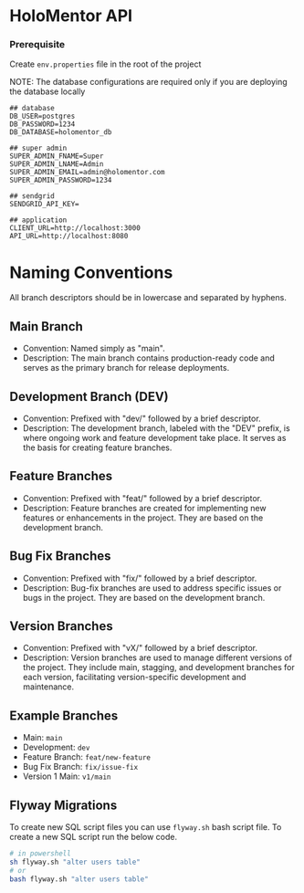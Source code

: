 # HoloMentor API

### Prerequisite

Create `env.properties` file in the root of the project

NOTE: The database configurations are required only if you are deploying the database locally

```env
## database
DB_USER=postgres
DB_PASSWORD=1234
DB_DATABASE=holomentor_db

## super admin
SUPER_ADMIN_FNAME=Super
SUPER_ADMIN_LNAME=Admin
SUPER_ADMIN_EMAIL=admin@holomentor.com
SUPER_ADMIN_PASSWORD=1234

## sendgrid
SENDGRID_API_KEY=

## application
CLIENT_URL=http://localhost:3000
API_URL=http://localhost:8080
```

# Naming Conventions
All branch descriptors should be in lowercase and separated by hyphens.

## Main Branch
* Convention: Named simply as "main".
* Description: The main branch contains production-ready code and serves as the primary branch for release deployments.

## Development Branch (DEV)
* Convention: Prefixed with "dev/" followed by a brief descriptor.
* Description: The development branch, labeled with the "DEV" prefix, is where ongoing work and feature development take place. It serves as the basis for creating feature branches.

## Feature Branches
* Convention: Prefixed with "feat/" followed by a brief descriptor.
* Description: Feature branches are created for implementing new features or enhancements in the project. They are based on the development branch.

## Bug Fix Branches
* Convention: Prefixed with "fix/" followed by a brief descriptor.
* Description: Bug-fix branches are used to address specific issues or bugs in the project. They are based on the development branch.

## Version Branches
* Convention: Prefixed with "vX/" followed by a brief descriptor.
* Description: Version branches are used to manage different versions of the project. They include main, stagging, and development branches for each version, facilitating version-specific development and maintenance.

## Example Branches
* Main: `main`
* Development: `dev`
* Feature Branch: `feat/new-feature`
* Bug Fix Branch: `fix/issue-fix`
* Version 1 Main: `v1/main`

## Flyway Migrations

To create new SQL script files you can use `flyway.sh` bash script file. To create a new SQL script run the below code.

```bash
# in powershell
sh flyway.sh "alter users table"
# or 
bash flyway.sh "alter users table"
```